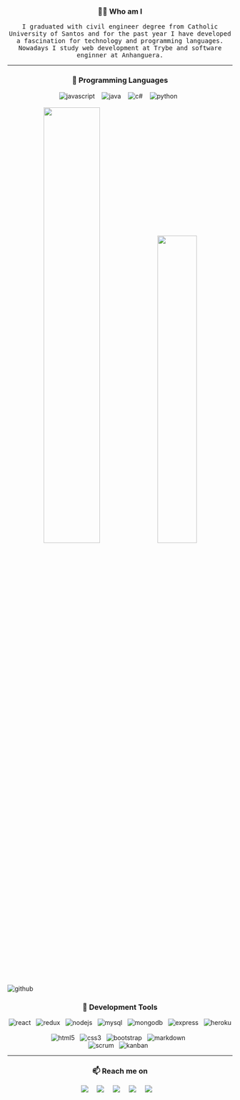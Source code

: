 <h3 align="center">👨‍💻 Who am I</h3>
<p align="center">
  <samp>I graduated with civil engineer degree from Catholic University of Santos and for the past year I have developed a fascination for technology and programming languages. Nowadays I study web development at Trybe and software enginner at Anhanguera.</samp>
</p>

<hr />

<!-- PROGRAMMING LANGUAGES -->
<h3 align="center">💬 Programming Languages</h3>
<p align="center">
  <img alt="javascript" src="https://img.shields.io/badge/javascript-F7DF1E?style=for-the-badge&logo=javascript&logoColor=black" />&nbsp;&nbsp;&nbsp;
<!--   <img alt="typescript"src="https://img.shields.io/badge/TypeScript-007ACC?style=for-the-badge&logo=typescript&logoColor=white">&nbsp;&nbsp; -->
  <img alt="java" src="https://img.shields.io/badge/Java-ED8B00?style=for-the-badge&logo=java&logoColor=white">&nbsp;&nbsp;&nbsp;
  <img alt="c#" src="https://img.shields.io/badge/C%23-239120?style=for-the-badge&logo=c-sharp&logoColor=white">&nbsp;&nbsp;&nbsp;
  <img alt="python" src="https://img.shields.io/badge/Python-14354C?style=for-the-badge&logo=python&logoColor=white">&nbsp;&nbsp;
  <br /><br />
  <img width="50%" src="https://github-readme-stats.vercel.app/api?username=Vincenzofdg&theme=blue-green" />
  <img width="42%" src="https://github-readme-stats.vercel.app/api/top-langs/?username=Vincenzofdg&layout=compact&count_private=true&theme=blue-green" />
<!--theme=merko-->
</p>

![github](https://activity-graph.herokuapp.com/graph?username=Vincenzofdg&bg_color=000000&color=4fff67&line=4fff67&point=ffffff&area=true&hide_border=true)

<!-- MY TOOLS -->
<h3 align="center">🔭 Development Tools</h3>
<div align="left">
  <div align="center">
    <img alt="react" src="https://img.shields.io/badge/React-20232A?style=for-the-badge&logo=react&logoColor=61DAFB">&nbsp;&nbsp;
    <img alt="redux" src="https://img.shields.io/badge/Redux-593D88?style=for-the-badge&logo=redux&logoColor=white">&nbsp;&nbsp;
    <img alt="nodejs"src="https://img.shields.io/badge/Node.js-43853D?style=for-the-badge&logo=node.js&logoColor=white">&nbsp;&nbsp;
    <img alt="mysql"src="https://img.shields.io/badge/MySQL-00000F?style=for-the-badge&logo=mysql&logoColor=white">&nbsp;&nbsp;
    <img alt="mongodb"src="https://img.shields.io/badge/MongoDB-4EA94B?style=for-the-badge&logo=mongodb&logoColor=white">&nbsp;&nbsp;
    <img alt="express"src="https://img.shields.io/badge/Express.js-404D59?style=for-the-badge">&nbsp;&nbsp;
    <img alt="heroku"src="https://img.shields.io/badge/Heroku-430098?style=for-the-badge&logo=heroku&logoColor=white">&nbsp;&nbsp;
  </div>

  <div align="center">
    <img alt="html5" src="https://img.shields.io/badge/html_5-E34F26?style=for-the-badge&logo=html5&logoColor=white">&nbsp;&nbsp;
    <img alt="css3" src="https://img.shields.io/badge/css_3-1572B6?style=for-the-badge&logo=css3&logoColor=white">&nbsp;&nbsp;
    <img alt="bootstrap" src="https://img.shields.io/badge/Bootstrap-563D7C?style=for-the-badge&logo=bootstrap&logoColor=white">&nbsp;&nbsp;
    <img alt="markdown" src="https://img.shields.io/badge/Markdown-000000?style=for-the-badge&logo=markdown&logoColor=white">&nbsp;&nbsp;
  </div> 
  
  <div align="center">
    <img alt="scrum" src="https://img.shields.io/badge/scrum-1572B6?style=for-the-badge">&nbsp;&nbsp;
    <img alt="kanban" src="https://img.shields.io/badge/kanban-CC2927?style=for-the-badge">&nbsp;&nbsp;
  </div>
</div>

<hr />

<!-- CONTACT -->
<h3  align="center">📫 Reach me on</h3>
<p align="center">
  <a target="_blank" href="https://www.linkedin.com/in/vincenzo-f-di-giacomo-107347223/"><img src="https://img.shields.io/badge/linkedin-%230077B5.svg?&style=for-the-badge&logo=linkedin&logoColor=white" /></a>&nbsp;&nbsp;&nbsp;&nbsp;
  <a target="_blank" href="https://t.me/vincenzofdg"><img src="https://img.shields.io/badge/Telegram-2CA5E0?style=for-the-badge&logo=telegram&logoColor=white" /></a>&nbsp;&nbsp;&nbsp;&nbsp;
  <a target="_blank" href="https://discordapp.com/users/630898609755258891"><img src="https://img.shields.io/badge/Discord-7289DA?style=for-the-badge&logo=discord&logoColor=white" /></a>&nbsp;&nbsp;&nbsp;&nbsp;
  <a target="_blank" href="https://steamcommunity.com/id/vfdgiacomo"><img src="https://img.shields.io/badge/Steam-000000?style=for-the-badge&logo=steam&logoColor=white" /></a>&nbsp;&nbsp;&nbsp;&nbsp;
  <a href="mailto:vfdgiacomo@gmail.com?subject=Hello%20Vincenzo,%20From%20Github"><img src="https://img.shields.io/badge/Gmail-D14836?style=for-the-badge&logo=gmail&logoColor=white" /></a>&nbsp;&nbsp;&nbsp;&nbsp;
</p>

<!-- ![Snake animation](https://github.com/Vincenzofdg/Vincenzofdg/blob/output/github-contribution-grid-snake.svg) -->


<!-- Source ==> https://dev.to/envoy_/150-badges-for-github-pnk -->
